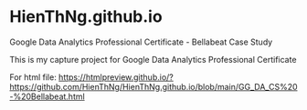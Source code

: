 # HienThNg.github.io

Google Data Analytics Professional Certificate - Bellabeat Case Study

This is my capture project for Google Data Analytics Professional Certificate

For html file: https://htmlpreview.github.io/?https://github.com/HienThNg/HienThNg.github.io/blob/main/GG_DA_CS%20-%20Bellabeat.html

